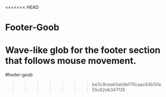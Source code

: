 <<<<<<< HEAD
# Footer-Goob

Wave-like glob for the footer section that follows mouse movement.
=======
#footer-goob
>>>>>>> be3c9ceab5eb9ef70caac64b50e55c62eb347f35
